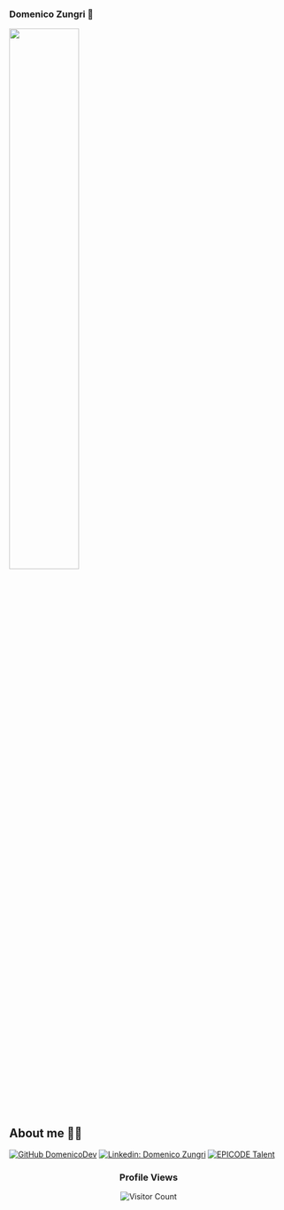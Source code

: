 ### Domenico Zungri 👋
<img src="https://media1.giphy.com/media/v1.Y2lkPTc5MGI3NjExbzE2MDJuYzhqYnc1M2QzaGw5N3FzcTN0enEzeTA2aG5kano5dHVraSZlcD12MV9pbnRlcm5hbF9naWZfYnlfaWQmY3Q9Zw/qgQUggAC3Pfv687qPC/giphy.gif" width="50%" align="center">
<br>
<h2> About me 👨‍💻</h2> 

[![GitHub DomenicoDev](https://img.shields.io/github/followers/DomenicoZungri?label=follow&style=social)](https://github.com/DomenicoZungri) [![Linkedin: Domenico Zungri](https://img.shields.io/badge/-DomenicoZungri-blue?style=flat-square&logo=Linkedin&logoColor=white&link=https://www.linkedin.com/in/domenico-zungri-developer//)](https://www.linkedin.com/in/domenico-zungri-developer//) [![EPICODE Talent](https://img.shields.io/badge/-EPICODE%20Talent-800080?style=flat&logoColor=white&color=800080)](https://talent.epicode.com/talent/f3256c17-78b0-4827-b57a-4280e9a1b09b)


<div align="center">
      <h3>Profile Views</h3>
      
![Visitor Count](https://profile-counter.glitch.me/DomenicoZungri/count.svg)
      
</div>



<!--
**DevDomenico/DevDomenico** is a ✨ _special_ ✨ repository because its `README.md` (this file) appears on your GitHub profile.

Here are some ideas to get you started:

- 🔭 I’m currently working on ...
- 🌱 I’m currently learning ...
- 👯 I’m looking to collaborate on ...
- 🤔 I’m looking for help with ...
- 💬 Ask me about ...
- 📫 How to reach me: ...
- 😄 Pronouns: ...
- ⚡ Fun fact: ...
-->
